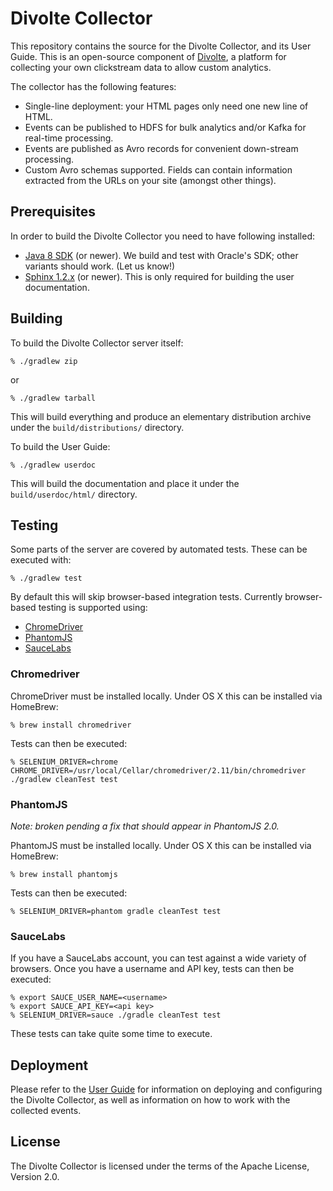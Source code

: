 Divolte Collector
=================

This repository contains the source for the Divolte Collector, and its User Guide. This is an
open-source component of [Divolte](http://www.godatadriven.com/divolte.html), a platform for
collecting your own clickstream data to allow custom analytics.

The collector has the following features:

 - Single-line deployment: your HTML pages only need one new line of HTML.
 - Events can be published to HDFS for bulk analytics and/or Kafka for real-time processing.
 - Events are published as Avro records for convenient down-stream processing.
 - Custom Avro schemas supported. Fields can contain information extracted from the URLs on
   your site (amongst other things).


Prerequisites
-------------

In order to build the Divolte Collector you need to have following installed:

 - [Java 8 SDK](http://www.oracle.com/technetwork/java/javase/downloads/jdk8-downloads-2133151.html)
   (or newer). We build and test with Oracle's SDK; other variants should work. (Let us know!)
 - [Sphinx 1.2.x](http://sphinx-doc.org) (or newer). This is only required for building the user
   documentation.

Building
--------

To build the Divolte Collector server itself:

    % ./gradlew zip

or

    % ./gradlew tarball

This will build everything and produce an elementary distribution archive under the
`build/distributions/` directory.

To build the User Guide:

    % ./gradlew userdoc

This will build the documentation and place it under the `build/userdoc/html/` directory.

Testing
-------

Some parts of the server are covered by automated tests. These can be executed with:

    % ./gradlew test

By default this will skip browser-based integration tests. Currently browser-based
testing is supported using:

 - [ChromeDriver](https://sites.google.com/a/chromium.org/chromedriver/)
 - [PhantomJS](http://phantomjs.org)
 - [SauceLabs](http://saucelabs.com)

### Chromedriver ###

ChromeDriver must be installed locally. Under OS X this can be installed via
HomeBrew:

    % brew install chromedriver

Tests can then be executed:

    % SELENIUM_DRIVER=chrome CHROME_DRIVER=/usr/local/Cellar/chromedriver/2.11/bin/chromedriver ./gradlew cleanTest test

### PhantomJS ###

*Note: broken pending a fix that should appear in PhantomJS 2.0.*

PhantomJS must be installed locally. Under OS X this can be installed via
HomeBrew:

    % brew install phantomjs

Tests can then be executed:

    % SELENIUM_DRIVER=phantom gradle cleanTest test

### SauceLabs ###

If you have a SauceLabs account, you can test against a wide variety of browsers.
Once you have a username and API key, tests can then be executed:

    % export SAUCE_USER_NAME=<username>
    % export SAUCE_API_KEY=<api key>
    % SELENIUM_DRIVER=sauce ./gradle cleanTest test

These tests can take quite some time to execute.

Deployment
----------

Please refer to the [User Guide](docs/index.rst)
for information on deploying and configuring the Divolte Collector, as well as information on how to work
with the collected events.

License
-------

The Divolte Collector is licensed under the terms of the Apache License, Version 2.0.
